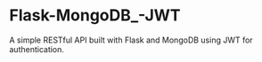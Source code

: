 # Flask-MongoDB_-JWT

A simple RESTful API built with Flask and MongoDB using JWT for authentication.
